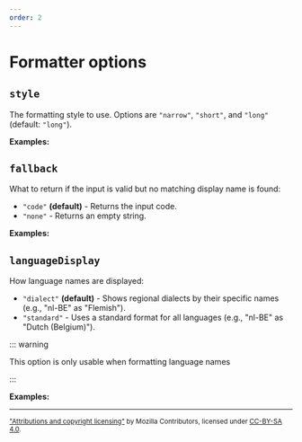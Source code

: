 ```yaml
---
order: 2
---
```


# Formatter options

<script setup>
import { displayNameFormatter } from '@localizer/all';

function withLabels(inputs) {
  return inputs.map((input) => [input, input]);
}

const factory = (options) => displayNameFormatter('language', options);

const inputs = () => withLabels(['nl-BE','nl-NL','en-US', 'xx']);

</script>

## `style`

The formatting style to use. Options are `"narrow"`, `"short"`, and `"long"` (default: `"long"`).

**Examples:**

<OptionsDemo option="style" :values="['narrow', 'short', 'long']" :factory=factory :inputs=inputs />

## `fallback`

What to return if the input is valid but no matching display name is found:

- `"code"` **(default)** - Returns the input code.
- `"none"` - Returns an empty string.

**Examples:**

<OptionsDemo option="fallback" :values="['code', 'none']" :factory=factory :inputs=inputs />

## `languageDisplay`

How language names are displayed:

- `"dialect"` **(default)** - Shows regional dialects by their specific names (e.g., "nl-BE" as "Flemish").
- `"standard"` - Uses a standard format for all languages (e.g., "nl-BE" as "Dutch (Belgium)").

::: warning

This option is only usable when formatting language names

:::

**Examples:**

<OptionsDemo option="languageDisplay" :values="['dialect', 'standard']" :factory=factory :inputs=inputs />

---

<small>

["Attributions and copyright licensing"](https://developer.mozilla.org/en-US/docs/MDN/Writing_guidelines/Attrib_copyright_license) by Mozilla Contributors, licensed under [CC-BY-SA 4.0](https://creativecommons.org/licenses/by-sa/4.0/).

</small>
